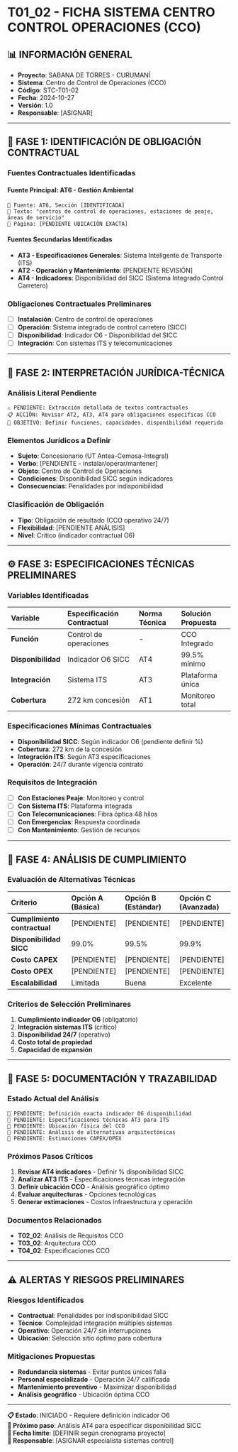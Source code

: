 # T01_02 - FICHA SISTEMA CENTRO CONTROL OPERACIONES (CCO)

## 📊 INFORMACIÓN GENERAL
- **Proyecto**: SABANA DE TORRES - CURUMANÍ
- **Sistema**: Centro de Control de Operaciones (CCO)
- **Código**: STC-T01-02
- **Fecha**: 2024-10-27
- **Versión**: 1.0
- **Responsable**: [ASIGNAR]

---

## 🎯 **FASE 1: IDENTIFICACIÓN DE OBLIGACIÓN CONTRACTUAL**

### **Fuentes Contractuales Identificadas**

#### **Fuente Principal: AT6 - Gestión Ambiental**
```
📄 Fuente: AT6, Sección [IDENTIFICADA]
📌 Texto: "centros de control de operaciones, estaciones de peaje, áreas de servicio"
📍 Página: [PENDIENTE UBICACIÓN EXACTA]
```

#### **Fuentes Secundarias Identificadas**
- **AT3 - Especificaciones Generales**: Sistema Inteligente de Transporte (ITS)
- **AT2 - Operación y Mantenimiento**: [PENDIENTE REVISIÓN]
- **AT4 - Indicadores**: Disponibilidad del SICC (Sistema Integrado Control Carretero)

### **Obligaciones Contractuales Preliminares**
- [ ] **Instalación**: Centro de control de operaciones
- [ ] **Operación**: Sistema integrado de control carretero (SICC)
- [ ] **Disponibilidad**: Indicador O6 - Disponibilidad del SICC
- [ ] **Integración**: Con sistemas ITS y telecomunicaciones

---

## 📖 **FASE 2: INTERPRETACIÓN JURÍDICA-TÉCNICA**

### **Análisis Literal Pendiente**
```
⚠️ PENDIENTE: Extracción detallada de textos contractuales
📋 ACCIÓN: Revisar AT2, AT3, AT4 para obligaciones específicas CCO
🎯 OBJETIVO: Definir funciones, capacidades, disponibilidad requerida
```

### **Elementos Jurídicos a Definir**
- **Sujeto**: Concesionario (UT Antea-Cemosa-Integral)
- **Verbo**: [PENDIENTE - instalar/operar/mantener]
- **Objeto**: Centro de Control de Operaciones
- **Condiciones**: Disponibilidad SICC según indicadores
- **Consecuencias**: Penalidades por indisponibilidad

### **Clasificación de Obligación**
- **Tipo**: Obligación de resultado (CCO operativo 24/7)
- **Flexibilidad**: [PENDIENTE ANÁLISIS]
- **Nivel**: Crítico (indicador contractual O6)

---

## ⚙️ **FASE 3: ESPECIFICACIONES TÉCNICAS PRELIMINARES**

### **Variables Identificadas**

| Variable | Especificación Contractual | Norma Técnica | Solución Propuesta |
|:---------|:---------------------------|:--------------|:-------------------|
| **Función** | Control de operaciones | - | CCO Integrado |
| **Disponibilidad** | Indicador O6 SICC | AT4 | 99.5% mínimo |
| **Integración** | Sistema ITS | AT3 | Plataforma única |
| **Cobertura** | 272 km concesión | AT1 | Monitoreo total |

### **Especificaciones Mínimas Contractuales**
- **Disponibilidad SICC**: Según indicador O6 (pendiente definir %)
- **Cobertura**: 272 km de la concesión
- **Integración ITS**: Según AT3 especificaciones
- **Operación**: 24/7 durante vigencia contrato

### **Requisitos de Integración**
- [ ] **Con Estaciones Peaje**: Monitoreo y control
- [ ] **Con Sistema ITS**: Plataforma integrada
- [ ] **Con Telecomunicaciones**: Fibra óptica 48 hilos
- [ ] **Con Emergencias**: Respuesta coordinada
- [ ] **Con Mantenimiento**: Gestión de recursos

---

## 🔬 **FASE 4: ANÁLISIS DE CUMPLIMIENTO**

### **Evaluación de Alternativas Técnicas**

| Criterio | Opción A (Básica) | Opción B (Estándar) | Opción C (Avanzada) |
|:---------|:------------------|:-------------------|:--------------------|
| **Cumplimiento contractual** | [PENDIENTE] | [PENDIENTE] | [PENDIENTE] |
| **Disponibilidad SICC** | 99.0% | 99.5% | 99.9% |
| **Costo CAPEX** | [PENDIENTE] | [PENDIENTE] | [PENDIENTE] |
| **Costo OPEX** | [PENDIENTE] | [PENDIENTE] | [PENDIENTE] |
| **Escalabilidad** | Limitada | Buena | Excelente |

### **Criterios de Selección Preliminares**
1. **Cumplimiento indicador O6** (obligatorio)
2. **Integración sistemas ITS** (crítico)
3. **Disponibilidad 24/7** (operativo)
4. **Costo total de propiedad**
5. **Capacidad de expansión**

---

## 📝 **FASE 5: DOCUMENTACIÓN Y TRAZABILIDAD**

### **Estado Actual del Análisis**
```
🔴 PENDIENTE: Definición exacta indicador O6 disponibilidad
🔴 PENDIENTE: Especificaciones técnicas AT3 para ITS
🔴 PENDIENTE: Ubicación física del CCO
🔴 PENDIENTE: Análisis de alternativas arquitectónicas
🔴 PENDIENTE: Estimaciones CAPEX/OPEX
```

### **Próximos Pasos Críticos**
1. **Revisar AT4 indicadores** - Definir % disponibilidad SICC
2. **Analizar AT3 ITS** - Especificaciones técnicas integración
3. **Definir ubicación CCO** - Análisis geográfico óptimo
4. **Evaluar arquitecturas** - Opciones tecnológicas
5. **Generar estimaciones** - Costos infraestructura y operación

### **Documentos Relacionados**
- **T02_02**: Análisis de Requisitos CCO
- **T03_02**: Arquitectura CCO
- **T04_02**: Especificaciones CCO

---

## ⚠️ **ALERTAS Y RIESGOS PRELIMINARES**

### **Riesgos Identificados**
- **Contractual**: Penalidades por indisponibilidad SICC
- **Técnico**: Complejidad integración múltiples sistemas
- **Operativo**: Operación 24/7 sin interrupciones
- **Ubicación**: Selección sitio óptimo para cobertura

### **Mitigaciones Propuestas**
- **Redundancia sistemas** - Evitar puntos únicos falla
- **Personal especializado** - Operación 24/7 calificada
- **Mantenimiento preventivo** - Maximizar disponibilidad
- **Análisis geográfico** - Ubicación óptima CCO

---

**📋 Estado**: INICIADO - Requiere definición indicador O6  
**🎯 Próximo paso**: Análisis AT4 para especificar disponibilidad SICC  
**📅 Fecha límite**: [DEFINIR según cronograma proyecto]  
**👤 Responsable**: [ASIGNAR especialista sistemas control]